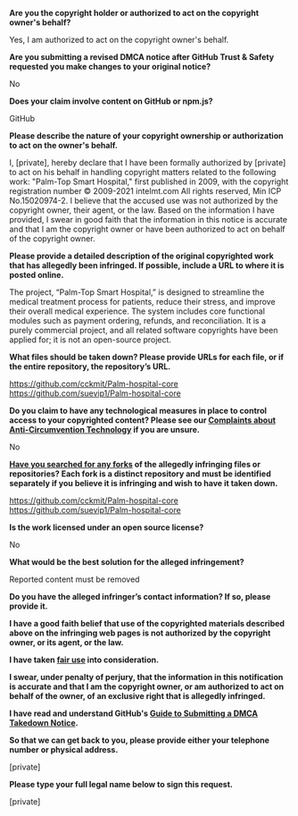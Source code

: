 **Are you the copyright holder or authorized to act on the copyright owner's behalf?**

Yes, I am authorized to act on the copyright owner's behalf.

**Are you submitting a revised DMCA notice after GitHub Trust & Safety requested you make changes to your original notice?**

No

**Does your claim involve content on GitHub or npm.js?**

GitHub

**Please describe the nature of your copyright ownership or authorization to act on the owner's behalf.**

I, [private], hereby declare that I have been formally authorized by [private] to act on his behalf in handling copyright matters related to the following work: "Palm-Top Smart Hospital," first published in 2009, with the copyright registration number © 2009-2021 intelmt.com All rights reserved, Min ICP No.15020974-2. I believe that the accused use was not authorized by the copyright owner, their agent, or the law. Based on the information I have provided, I swear in good faith that the information in this notice is accurate and that I am the copyright owner or have been authorized to act on behalf of the copyright owner.

**Please provide a detailed description of the original copyrighted work that has allegedly been infringed. If possible, include a URL to where it is posted online.**

The project, “Palm-Top Smart Hospital,” is designed to streamline the medical treatment process for patients, reduce their stress, and improve their overall medical experience. The system includes core functional modules such as payment ordering, refunds, and reconciliation. It is a purely commercial project, and all related software copyrights have been applied for; it is not an open-source project.

**What files should be taken down? Please provide URLs for each file, or if the entire repository, the repository’s URL.**

https://github.com/cckmit/Palm-hospital-core  
https://github.com/suevip1/Palm-hospital-core

**Do you claim to have any technological measures in place to control access to your copyrighted content? Please see our <a href="https://docs.github.com/articles/guide-to-submitting-a-dmca-takedown-notice#complaints-about-anti-circumvention-technology">Complaints about Anti-Circumvention Technology</a> if you are unsure.**

No

**<a href="https://docs.github.com/articles/dmca-takedown-policy#b-what-about-forks-or-whats-a-fork">Have you searched for any forks</a> of the allegedly infringing files or repositories? Each fork is a distinct repository and must be identified separately if you believe it is infringing and wish to have it taken down.**

https://github.com/cckmit/Palm-hospital-core  
https://github.com/suevip1/Palm-hospital-core

**Is the work licensed under an open source license?**

No

**What would be the best solution for the alleged infringement?**

Reported content must be removed

**Do you have the alleged infringer’s contact information? If so, please provide it.**

**I have a good faith belief that use of the copyrighted materials described above on the infringing web pages is not authorized by the copyright owner, or its agent, or the law.**

**I have taken <a href="https://www.lumendatabase.org/topics/22">fair use</a> into consideration.**

**I swear, under penalty of perjury, that the information in this notification is accurate and that I am the copyright owner, or am authorized to act on behalf of the owner, of an exclusive right that is allegedly infringed.**

**I have read and understand GitHub's <a href="https://docs.github.com/articles/guide-to-submitting-a-dmca-takedown-notice/">Guide to Submitting a DMCA Takedown Notice</a>.**

**So that we can get back to you, please provide either your telephone number or physical address.**

[private]

**Please type your full legal name below to sign this request.**

[private]  
